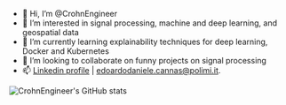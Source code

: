 - 👋 Hi, I’m @CrohnEngineer
- 👀 I’m interested in signal processing, machine and deep learning, and geospatial data
- 🌱 I’m currently learning explainability techniques for deep learning, Docker and Kubernetes
- 💞️ I’m looking to collaborate on funny projects on signal processing
- 📫 [Linkedin profile](https://www.linkedin.com/in/edoardo-daniele-cannas-9a7355146/) | edoardodaniele.cannas@polimi.it. 

![CrohnEngineer's GitHub stats](https://github-readme-stats-git-master-rstaa-rickstaa.vercel.app/api?username=CrohnEngineer&show_icons=true&count_private=true&include_all_commits=false&role=OWNER,COLLABORATOR&theme=gotham)

<!---
CrohnEngineer/CrohnEngineer is a ✨ special ✨ repository because its `README.md` (this file) appears on your GitHub profile.
You can click the Preview link to take a look at your changes.
--->
